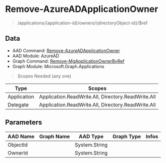 # Remove-AzureADApplicationOwner

> /applications/{application-id}/owners/{directoryObject-id}/$ref

## Data

+ AAD Command: [Remove-AzureADApplicationOwner](https://docs.microsoft.com/en-us/powershell/module/AzureAD/Remove-AzureADApplicationOwner)
+ AAD Module: AzureAD
+ Graph Command: [Remove-MgApplicationOwnerByRef](https://docs.microsoft.com/en-us/powershell/module/Microsoft.Graph.Applications/Remove-MgApplicationOwnerByRef)
+ Graph Module: Microsoft.Graph.Applications

> Scopes Needed (any one)

|Type|Scopes|
|---|---|
|Application|Application.ReadWrite.All, Directory.ReadWrite.All|
|Delegate|Application.ReadWrite.All, Directory.ReadWrite.All|

## Parameters

|AAD Name|Graph Name|AAD Type|Graph Type|Infos|
|---|---|---|---|---|
|ObjectId||System.String|||
|OwnerId||System.String|||

